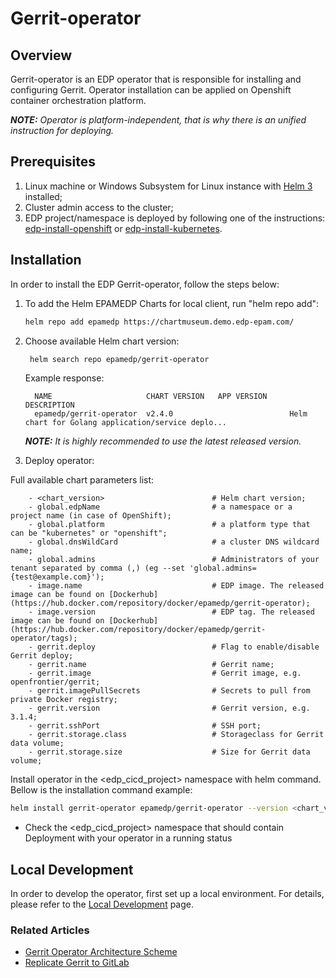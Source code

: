 # Gerrit-operator

## Overview

Gerrit-operator is an EDP operator that is responsible for installing and configuring Gerrit. Operator installation can be applied on Openshift container orchestration platform.

_**NOTE:** Operator is platform-independent, that is why there is an unified instruction for deploying._

## Prerequisites
1. Linux machine or Windows Subsystem for Linux instance with [Helm 3](https://helm.sh/docs/intro/install/) installed;
2. Cluster admin access to the cluster;
3. EDP project/namespace is deployed by following one of the instructions: [edp-install-openshift](https://github.com/epmd-edp/edp-install/blob/master/documentation/openshift_install_edp.md#edp-project) or [edp-install-kubernetes](https://github.com/epmd-edp/edp-install/blob/master/documentation/kubernetes_install_edp.md#edp-namespace).

## Installation
In order to install the EDP Gerrit-operator, follow the steps below:

1. To add the Helm EPAMEDP Charts for local client, run "helm repo add":
     ```bash
     helm repo add epamedp https://chartmuseum.demo.edp-epam.com/
     ```
2. Choose available Helm chart version:
    ```bash
     helm search repo epamedp/gerrit-operator
    ```
   Example response:
   ```
     NAME                     CHART VERSION   APP VERSION     DESCRIPTION
     epamedp/gerrit-operator  v2.4.0                          Helm chart for Golang application/service deplo...
     ```

    _**NOTE:** It is highly recommended to use the latest released version._
3. Deploy operator:

Full available chart parameters list:
```
    - <chart_version>                        # Helm chart version;
    - global.edpName                         # a namespace or a project name (in case of OpenShift);
    - global.platform                        # a platform type that can be "kubernetes" or "openshift";
    - global.dnsWildCard                     # a cluster DNS wildcard name;
    - global.admins                          # Administrators of your tenant separated by comma (,) (eg --set 'global.admins={test@example.com}');
    - image.name                             # EDP image. The released image can be found on [Dockerhub](https://hub.docker.com/repository/docker/epamedp/gerrit-operator);
    - image.version                          # EDP tag. The released image can be found on [Dockerhub](https://hub.docker.com/repository/docker/epamedp/gerrit-operator/tags);
    - gerrit.deploy                          # Flag to enable/disable Gerrit deploy;
    - gerrit.name                            # Gerrit name;
    - gerrit.image                           # Gerrit image, e.g. openfrontier/gerrit;
    - gerrit.imagePullSecrets                # Secrets to pull from private Docker registry;
    - gerrit.version                         # Gerrit version, e.g. 3.1.4;
    - gerrit.sshPort                         # SSH port;
    - gerrit.storage.class                   # Storageclass for Gerrit data volume;
    - gerrit.storage.size                    # Size for Gerrit data volume;
```

Install operator in the <edp_cicd_project> namespace with helm command. Bellow is the installation command example:

```bash
helm install gerrit-operator epamedp/gerrit-operator --version <chart_version> --namespace <edp_cicd_project> --set name=gerrit-operator --set global.edpName=<edp_cicd_project> --set global.platform=<platform_type>
```

* Check the <edp_cicd_project> namespace that should contain Deployment with your operator in a running status

## Local Development
In order to develop the operator, first set up a local environment. For details, please refer to the [Local Development](documentation/local-development.md) page.

### Related Articles
- [Gerrit Operator Architecture Scheme](documentation/arch.md)
- [Replicate Gerrit to GitLab](documentation/replicate_gerrit_to_gitlab.md)